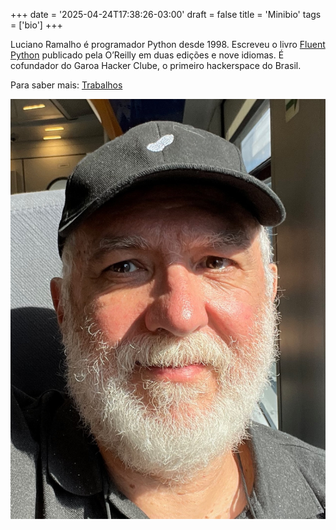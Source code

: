 +++
date = '2025-04-24T17:38:26-03:00'
draft = false
title = 'Minibio'
tags = ['bio']
+++

Luciano Ramalho é programador Python desde 1998.
Escreveu o livro
[Fluent Python](https://www.amazon.com.br/Fluent-Python-Concise-Effective-Programming/dp/1492056359)
publicado pela O’Reilly em duas edições e nove idiomas.
É cofundador do Garoa Hacker Clube, o primeiro hackerspace do Brasil.

Para saber mais: [Trabalhos](content/trabalhos/)

![Luciano Ramalho em 2024](LR-2024-trenitalia_800x1066.jpg)